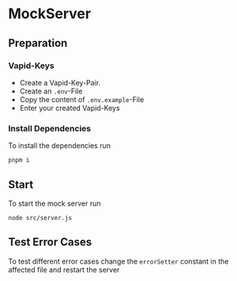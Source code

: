 # MockServer

## Preparation

### Vapid-Keys
- Create a Vapid-Key-Pair.
- Create an `.env`-File
- Copy the content of `.env.example`-File
- Enter your created Vapid-Keys

### Install Dependencies

To install the dependencies run
```
pnpm i
```

## Start

To start the mock server run


```
node src/server.js
```

## Test Error Cases

To test different error cases change the `errorSetter` constant in the affected file and restart the server
